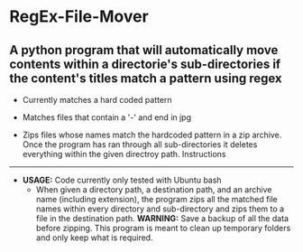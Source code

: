 # RegEx-File-Mover
A python program that will automatically move contents within a directorie's sub-directories if the content's titles match a pattern using regex
---

* Currently matches a hard coded pattern

* Matches files that contain a '-' and end in jpg

* Zips files whose names match the hardcoded pattern in a zip archive. Once the program has ran through all sub-directories it deletes everything within the given directroy path. 
Instructions
---
* **USAGE:** Code currently only tested with Ubuntu bash
  * When given a directory path, a destination path, and an archive name (including extension), the program zips all the matched file names                   within every directory and sub-directory and zips them to a file in the destination path. 
  **WARNING:** Save a backup of all the data before zipping. This program is meant to clean up temporary folders and only keep what is required. 

